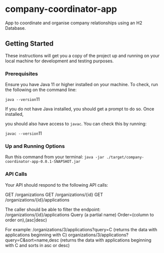 # company-coordinator-app
App to coordinate and organise company relationships using an H2 Database.

Getting Started
---------------

These instructions will get you a copy of the project up and running on
your local machine for development and testing purposes.

### Prerequisites

Ensure you have Java 11 or higher installed on your machine. To check,
run the following on the command line:

`java --version`11

If you do not have Java installed, you should get a prompt to do so.
Once installed,

you should also have access to `javac`. You can check this by running:

`javac --version`11

### Up and Running Options

Run this command from your terminal: `java -jar ./target/company-coordinator-app-0.0.1-SNAPSHOT.jar`

### API Calls

Your API should respond to the following API calls:
 
GET /organizations 
GET /organizations/{id} 
GET /organizations/{id}/applications
 
The caller should be able to filter the endpoint: /organizations/{id}/applications 
Query (a partial name)
Order=(column to order on),(asc|desc)
 
For example:
/organizations/3/applications?query=C (returns the data with applications beginning with C)
organizations/3/applications?query=C&sort=name,desc (returns the data with applications beginning with C and sorts in asc or desc)

